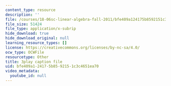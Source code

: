 ```yaml
---
content_type: resource
description: ''
file: /courses/18-06sc-linear-algebra-fall-2011/bfe409a124175b8592151c3c4651ea70_Ts3o2I8_Mxc.vtt
file_size: 51424
file_type: application/x-subrip
hide_download: true
hide_download_original: null
learning_resource_types: []
license: https://creativecommons.org/licenses/by-nc-sa/4.0/
ocw_type: OCWFile
resourcetype: Other
title: 3play caption file
uid: bfe409a1-2417-5b85-9215-1c3c4651ea70
video_metadata:
  youtube_id: null
---
```

